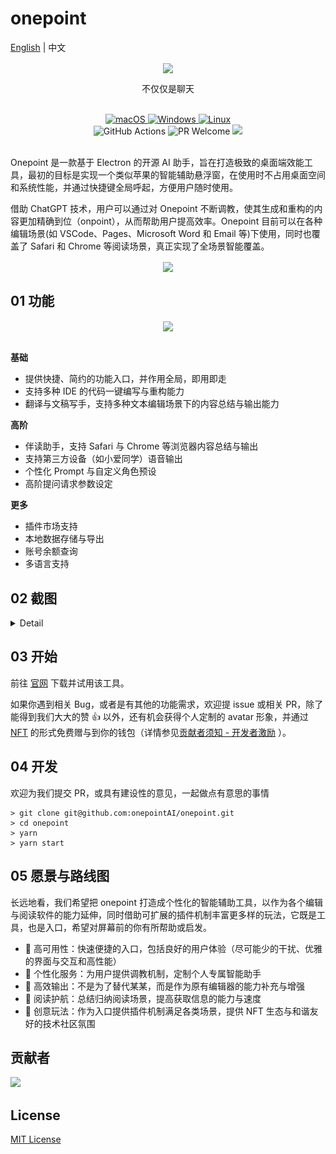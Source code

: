 # onepoint

<p>
     <a href="README.md">English</a> | 中文
</p>

<div align= "center">
     <img align="center" width=300 src="https://raw.githubusercontent.com/onepointAI/onepoint/main/assets/banner/brand01.png" />    
     <p></p>
     <p>
          不仅仅是聊天
      </p>
</div>

<div align=center>
  <br/>
  <div>
    <a href="https://github.com/onepointAI/onepoint/releases/latest">
      <img alt="macOS" src="https://img.shields.io/badge/-macOS-black?style=flat-square&logo=apple&logoColor=white" />
    </a>
    <a href="https://github.com/onepointAI/onepoint/releases/latest">
      <img alt="Windows" src="https://img.shields.io/badge/-Windows-blue?style=flat-square&logo=windows&logoColor=white" />
    </a>
    <a href="https://github.com/onepointAI/onepointreleases/latest">
      <img alt="Linux" src="https://img.shields.io/badge/-Linux-yellow?style=flat-square&logo=linux&logoColor=white" />
    </a>
  </div>
  <div>
    <img alt="GitHub Actions" src="https://github.com/onepointAI/onepoint/actions/workflows/ci.yaml/badge.svg?branch=main" />
    <img alt="PR Welcome" src="https://img.shields.io/badge/PRs-welcome-brightgreen.svg" />
    <img src="https://img.shields.io/github/license/onepointAI/onepoint?style=flat-square" />
  </div>
   <br/>
</div>

Onepoint 是一款基于 Electron 的开源 AI 助手，旨在打造极致的桌面端效能工具，最初的目标是实现一个类似苹果的智能辅助悬浮窗，在使用时不占用桌面空间和系统性能，并通过快捷键全局呼起，方便用户随时使用。

借助 ChatGPT 技术，用户可以通过对 Onepoint 不断调教，使其生成和重构的内容更加精确到位（onpoint），从而帮助用户提高效率。Onepoint 目前可以在各种编辑场景(如 VSCode、Pages、Microsoft Word 和 Email 等)下使用，同时也覆盖了 Safari 和 Chrome 等阅读场景，真正实现了全场景智能覆盖。

<div align=center>
     <img align="center" width=900 src="https://raw.githubusercontent.com/onepointAI/onepoint/main/assets/banner/bar.png" />
     <br/>
</div>

## 01 功能

<div align=center>
     <img align="center" src="https://raw.githubusercontent.com/onepointAI/onepoint/main/assets/banner/demo.gif" />
</div>
<br/>

**基础**

- 提供快捷、简约的功能入口，并作用全局，即用即走
- 支持多种 IDE 的代码一键编写与重构能力
- 翻译与文稿写手，支持多种文本编辑场景下的内容总结与输出能力

**高阶**

- 伴读助手，支持 Safari 与 Chrome 等浏览器内容总结与输出
- 支持第三方设备（如小爱同学）语音输出
- 个性化 Prompt 与自定义角色预设
- 高阶提问请求参数设定

**更多**

- 插件市场支持
- 本地数据存储与导出
- 账号余额查询
- 多语言支持


## 02 截图

<details>
<summary>Detail</summary>
<img src='./assets/screenshot/chat.png' />
<img src='./assets/screenshot/code.png' />
<img src='./assets/screenshot/console.png' />
<img src='./assets/screenshot/plugin.png' />
<img src='./assets/screenshot/setting.png' />
<img src='./assets/screenshot/account.png' />
<img src='./assets/screenshot/prompts.png' />
</details>
 
## 03 开始

前往 [官网](https://www.1ptai.com/) 下载并试用该工具。

如果你遇到相关 Bug，或者是有其他的功能需求，欢迎提 issue 或相关 PR，除了能得到我们大大的赞 👍 以外，还有机会获得个人定制的 avatar 形象，并通过 [NFT](https://opensea.io/zh-CN/collection/onepointai-collection) 的形式免费赠与到你的钱包（详情参见[贡献者须知 - 开发者激励](https://github.com/onepointAI/onepoint/issues/4) ）。

## 04 开发

欢迎为我们提交 PR，或具有建设性的意见，一起做点有意思的事情

```
> git clone git@github.com:onepointAI/onepoint.git
> cd onepoint
> yarn
> yarn start
```

## 05 愿景与路线图

长远地看，我们希望把 onepoint 打造成个性化的智能辅助工具，以作为各个编辑与阅读软件的能力延伸，同时借助可扩展的插件机制丰富更多样的玩法，它既是工具，也是入口，希望对屏幕前的你有所帮助或启发。

- 🚗 高可用性：快速便捷的入口，包括良好的用户体验（尽可能少的干扰、优雅的界面与交互和高性能）
- 🤖️ 个性化服务：为用户提供调教机制，定制个人专属智能助手
- 🔧 高效输出：不是为了替代某某，而是作为原有编辑器的能力补充与增强
- 📖 阅读护航：总结归纳阅读场景，提高获取信息的能力与速度
- 🎈 创意玩法：作为入口提供插件机制满足各类场景，提供 NFT 生态与和谐友好的技术社区氛围

## 贡献者

<a href="https://github.com/onepointAI/onepoint/graphs/contributors">
  <img src="https://contrib.rocks/image?repo=onepointAI/onepoint" />
</a>

## License

[MIT License](./LICENSE)
